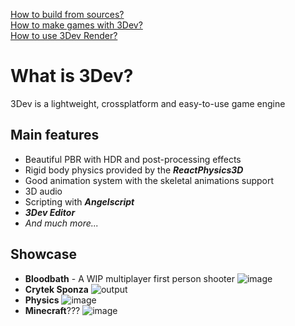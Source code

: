 [How to build from sources?](build.md)  
[How to make games with 3Dev?](editor.md)  
[How to use 3Dev Render?](render.md)  

# What is 3Dev?
3Dev is a lightweight, crossplatform and easy-to-use game engine
## Main features
- Beautiful PBR with HDR and post-processing effects
- Rigid body physics provided by the _**ReactPhysics3D**_
- Good animation system with the skeletal animations support
- 3D audio
- Scripting with _**Angelscript**_
- _**3Dev Editor**_
- _And much more..._  
## Showcase
- **Bloodbath** - A WIP multiplayer first person shooter  ![image](https://github.com/1Kuso4ek1/3Dev/assets/53074863/7b34991c-eb7c-4eaf-b1ac-f8c692588b12)
- **Crytek Sponza**  ![output](https://github.com/1Kuso4ek1/3Dev/assets/53074863/5037aa61-4cd7-4bf6-892a-4cb188904fcb)
- **Physics**  ![image](https://github.com/1Kuso4ek1/3Dev/assets/53074863/f394c347-838e-4c09-8b2c-56f9fb1a930d)
- **Minecraft**???  ![image](https://github.com/1Kuso4ek1/3Dev/assets/53074863/2aaa499c-f677-48c6-ac0f-90bd271c4ede)
